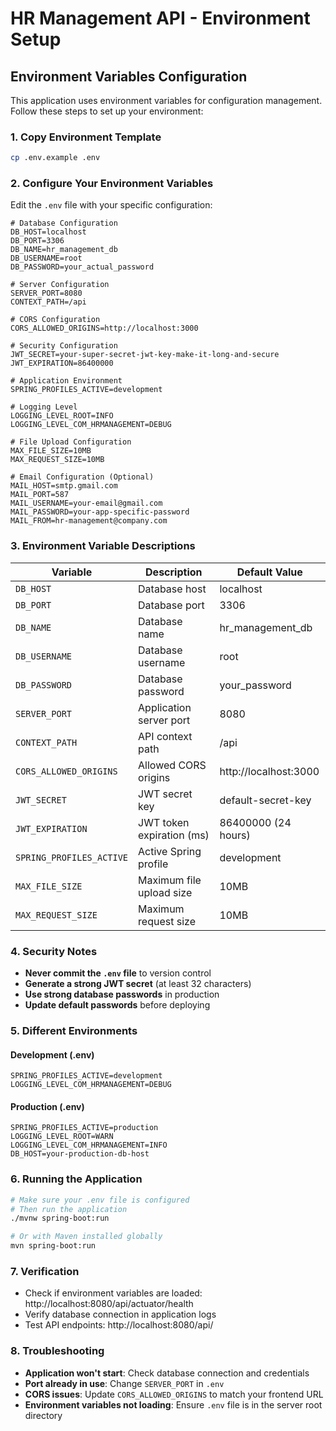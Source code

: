 # HR Management API - Environment Setup

## Environment Variables Configuration

This application uses environment variables for configuration management. Follow these steps to set up your environment:

### 1. Copy Environment Template

```bash
cp .env.example .env
```

### 2. Configure Your Environment Variables

Edit the `.env` file with your specific configuration:

```env
# Database Configuration
DB_HOST=localhost
DB_PORT=3306
DB_NAME=hr_management_db
DB_USERNAME=root
DB_PASSWORD=your_actual_password

# Server Configuration
SERVER_PORT=8080
CONTEXT_PATH=/api

# CORS Configuration
CORS_ALLOWED_ORIGINS=http://localhost:3000

# Security Configuration
JWT_SECRET=your-super-secret-jwt-key-make-it-long-and-secure
JWT_EXPIRATION=86400000

# Application Environment
SPRING_PROFILES_ACTIVE=development

# Logging Level
LOGGING_LEVEL_ROOT=INFO
LOGGING_LEVEL_COM_HRMANAGEMENT=DEBUG

# File Upload Configuration
MAX_FILE_SIZE=10MB
MAX_REQUEST_SIZE=10MB

# Email Configuration (Optional)
MAIL_HOST=smtp.gmail.com
MAIL_PORT=587
MAIL_USERNAME=your-email@gmail.com
MAIL_PASSWORD=your-app-specific-password
MAIL_FROM=hr-management@company.com
```

### 3. Environment Variable Descriptions

| Variable | Description | Default Value |
|----------|-------------|---------------|
| `DB_HOST` | Database host | localhost |
| `DB_PORT` | Database port | 3306 |
| `DB_NAME` | Database name | hr_management_db |
| `DB_USERNAME` | Database username | root |
| `DB_PASSWORD` | Database password | your_password |
| `SERVER_PORT` | Application server port | 8080 |
| `CONTEXT_PATH` | API context path | /api |
| `CORS_ALLOWED_ORIGINS` | Allowed CORS origins | http://localhost:3000 |
| `JWT_SECRET` | JWT secret key | default-secret-key |
| `JWT_EXPIRATION` | JWT token expiration (ms) | 86400000 (24 hours) |
| `SPRING_PROFILES_ACTIVE` | Active Spring profile | development |
| `MAX_FILE_SIZE` | Maximum file upload size | 10MB |
| `MAX_REQUEST_SIZE` | Maximum request size | 10MB |

### 4. Security Notes

- **Never commit the `.env` file** to version control
- **Generate a strong JWT secret** (at least 32 characters)
- **Use strong database passwords** in production
- **Update default passwords** before deploying

### 5. Different Environments

#### Development (.env)
```env
SPRING_PROFILES_ACTIVE=development
LOGGING_LEVEL_COM_HRMANAGEMENT=DEBUG
```

#### Production (.env)
```env
SPRING_PROFILES_ACTIVE=production
LOGGING_LEVEL_ROOT=WARN
LOGGING_LEVEL_COM_HRMANAGEMENT=INFO
DB_HOST=your-production-db-host
```

### 6. Running the Application

```bash
# Make sure your .env file is configured
# Then run the application
./mvnw spring-boot:run

# Or with Maven installed globally
mvn spring-boot:run
```

### 7. Verification

- Check if environment variables are loaded: http://localhost:8080/api/actuator/health
- Verify database connection in application logs
- Test API endpoints: http://localhost:8080/api/

### 8. Troubleshooting

- **Application won't start**: Check database connection and credentials
- **Port already in use**: Change `SERVER_PORT` in `.env`
- **CORS issues**: Update `CORS_ALLOWED_ORIGINS` to match your frontend URL
- **Environment variables not loading**: Ensure `.env` file is in the server root directory
